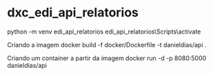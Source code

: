 # dxc_edi_api_relatorios
 
python -m venv edi_api_relatorios
edi_api_relatorios\Scripts\activate


Criando a imagem
    docker build -f docker/Dockerfile -t danieldias/api .

Criando um container a partir da imagem
    docker run -d -p 8080:5000 danieldias/api


